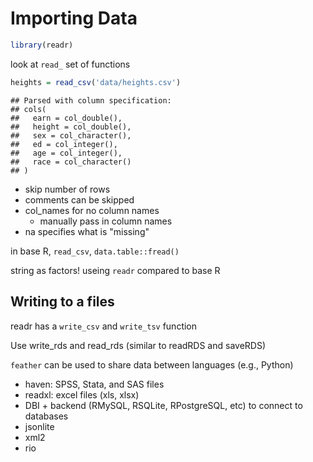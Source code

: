 # Importing Data


```r
library(readr)
```

look at `read_` set of functions



```r
heights = read_csv('data/heights.csv')
```

```
## Parsed with column specification:
## cols(
##   earn = col_double(),
##   height = col_double(),
##   sex = col_character(),
##   ed = col_integer(),
##   age = col_integer(),
##   race = col_character()
## )
```

- skip number of rows
- comments can be skipped
- col_names for no column names
    - manually pass in column names
- na specifies what is "missing"


in base R, `read_csv`, `data.table::fread()`

string as factors! useing `readr` compared to base R

## Writing to a files

readr has a `write_csv` and `write_tsv` function

Use write_rds and read_rds (similar to readRDS and saveRDS)

`feather` can be used to share data between languages (e.g., Python)

- haven: SPSS, Stata, and SAS files
- readxl: excel files (xls, xlsx)
- DBI + backend (RMySQL, RSQLite, RPostgreSQL, etc) to connect to databases
- jsonlite
- xml2
- rio
